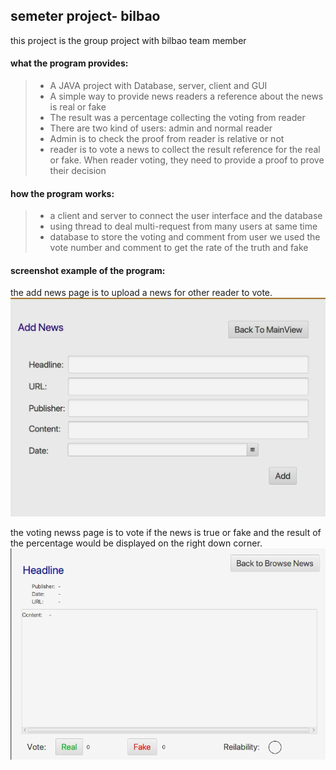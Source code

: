 ## semeter project- bilbao

this project is the group project with bilbao team member

#### what the program provides:
>* A JAVA project with Database, server, client and GUI
>* A simple way to provide news readers a reference about the news is real or fake
>* The result was a percentage collecting the voting from reader
>* There are two kind of users: admin and normal reader
>* Admin is to check the proof from reader is relative or not
>* reader is to vote a news to collect the result reference for the real or fake. When reader voting, they need to provide a proof to prove their decision

#### how the program works:
>* a client and server to connect the user interface and the database
>* using thread to deal multi-request from many users at same time
>* database to store the voting and comment from user
>we used the vote number and comment to get the rate of the truth and fake  

#### screenshot example of the program:

the add news page is to upload a news for other reader to vote.
![add News page](image/addNews.png)

the voting newss page is to vote if the news is true or fake and the result of the percentage would be displayed on the right down corner.
![voting News](image/voting.png)
